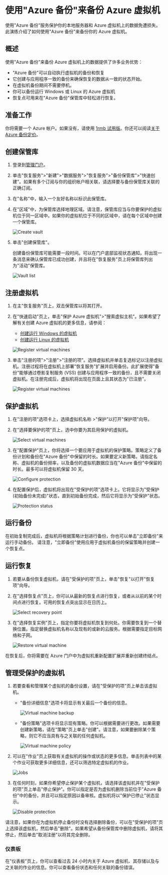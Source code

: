 <properties 
	pageTitle="使用Azure 备份来备份Azure 虚拟机" 
	description="使用此演练部署Azure备份来备份虚拟机。" 
	services="backup" 
	documentationCenter="" 
	authors="raynew" 
	manager="jwhit" 
	editor="tysonn"/>

<tags ms.service="backup" ms.date="03/26/2015" wacn.date="04/11/2015"/>

# 使用"Azure 备份"来备份 Azure 虚拟机

使用"Azure 备份"服务保护你的本地服务器和 Azure 虚拟机上的数据免遭损失。此演练介绍了如何使用"Azure 备份"来备份你的 Azure 虚拟机。

## 概述

使用"Azure 备份"来备份 Azure 虚拟机上的数据提供了许多业务优势：

- "Azure 备份"可以自动执行虚拟机的备份和恢复
- 它创建与应用程序一致的备份来确保恢复的数据从一致的状态开始。
- 在虚拟机备份期间不需要停机。
- 你可以备份运行 Windows 或 Linux 的 Azure 虚拟机
- 恢复点可用来在"Azure 备份"保管库中轻松进行恢复。


## 准备工作

你将需要一个 Azure 帐户。如果没有，请使用 [1rmb 试用版](/pricing/1rmb-trial)。你还可以阅读[关于 Azure 备份定价](/home/features/back-up/#price)。


## 创建保管库

1. 登录到[管理门户](https://manage.windowsazure.cn)。
2. 单击"恢复服务">"新建">"数据服务">"恢复服务">"备份保管库">"快速创建"。如果有多个订阅与你的组织帐户相关联，请选择要与备份保管库关联的正确订阅。
3. 在"名称"中，输入一个友好名称以标识此保管库。
4. 在"区域"中，为保管库选择地理区域。请注意，保管库应当与你要保护的虚拟机位于同一区域中。如果你的虚拟机位于不同的区域中，请在每个区域中创建一个保管库。

	![Create vault](./media/backup-azure-vms/Backup_VaultCreate.png)

3. 单击"创建保管库"。

 	创建备份保管库可能需要一段时间。可以在门户底部监视状态通知。将出现一条消息来确认保管库已成功创建，并且将在"恢复服务"页上将保管库列出为"活动"保管库。 

	![Vault list](./media/backup-azure-vms/Backup_VaultsList.png)

## 注册虚拟机

1. 在主"恢复服务"页上，双击保管库以将其打开。
2. 在"快速启动"页上，单击"保护 Azure 虚拟机">"搜索虚拟主机"。如果希望了解有关创建 Azure 虚拟机的更多信息，请参阅：
	- [创建运行 Windows 的虚拟机](/documentation/articles/virtual-machines-windows-tutorial)
	- [创建运行 Linux 的虚拟机](/documentation/articles/virtual-machines-linux-tutorial)

	![Register virtual machines](./media/backup-azure-vms/Backup_QuickStart.png)

3. 单击"注册的项">"注册">"注册的项"。选择虚拟机并单击复选标记以注册虚拟机。注册过程将在虚拟机上部署"恢复服务"扩展并启用备份。此扩展使得"备份"能够通过卷影复制服务 (VSS) 创建与应用程序一致的备份，且不需要关闭虚拟机。在注册完成后，虚拟机将出现在页面上且其状态为"已注册"。

	![Register virtual machines](./media/backup-azure-vms/Backup_RegisteredVM.png)

## 保护虚拟机

1. 在"注册的项"选项卡上，选择虚拟机名称 >"保护"以打开"保护项"向导。
2. 在"选择要保护的项"页上，选中你要为其启用保护的虚拟机。 

	![Select virtual machines](./media/backup-azure-vms/Backup_ProtectWizard1.png)	
 
3. 在"配置保护"页上，你将选择一个要应用于虚拟机的保护策略。策略定义了备份计划和备份在"Azure 备份"中保留的时长。如果要定义新策略，请指定名称、虚拟机的备份频率，以及备份的虚拟机数据应当在"Azure 备份"中保留的时长。最多可以将虚拟机保留 30 天。

	![Configure protection](./media/backup-azure-vms/Backup_ProtectWizard2.png)

4. 在配置保护后，虚拟机将出现在"受保护的项"选项卡上。它将显示为"受保护(初始备份未完成)"状态，直到初始备份完成，然后它将显示为"受保护"状态。

	![Protection status](./media/backup-azure-vms/Backup_ProtectionPending.png)
 
## 运行备份

在初始复制完成后，虚拟机将根据策略计划进行备份，你也可以单击"立即备份"来运行手动备份。
请注意，"立即备份"使用应用于虚拟机备份的保留策略并创建一个恢复点。
 
 
 
## 运行恢复

1. 若要从备份恢复虚拟机，请在"受保护的项"页上，单击"恢复"以打开"恢复项"向导。
2. 在"选择恢复点"页上，你可以从最新的恢复点进行恢复，或者从以前的某个时间点进行恢复。可用的恢复点突出显示在日历上。

	![Select recovery point](./media/backup-azure-vms/Backup_Recovery1.png)

3.  在"选择恢复实例"页上，指定你要将虚拟机恢复到何处。你需要恢复到一个替换位置。指定替换虚拟机名称以及现有的或新的云服务。根据需要指定目标网络和子网。 

	![Restore virtual machine](./media/backup-azure-vms/Backup_Recovery2.png)

在恢复后，你将需要在 Azure 门户中为虚拟机重新配置扩展并重新创建终结点。 
 
## 管理受保护的虚拟机

1. 若要查看和管理某个虚拟机的备份设置，请在"受保护的项"页上单击该虚拟机。

	- "备份详细信息"选项卡将显示有关最后一个备份的信息。

		![Virtual machine backup](./media/backup-azure-vms/Backup_VMDetails.png)	

	- "备份策略"选项卡将显示现有策略。你可以根据需要进行更改。如果需要创建新策略，请在"策略"页上单击"创建"。请注意，如果要删除某个策略，则它不应当具有与之关联的任何虚拟机。

		![Virtual machine policy](./media/backup-azure-vms/Backup_VMPolicy.png)

2. 可以在"作业"页上获取有关虚拟机的操作或状态的更多信息。单击列表中的某个作业可获取更多详细信息，还可以筛选特定虚拟机的作业。

	![Jobs](./media/backup-azure-vms/Backup_Jobs.png)

3. 在任何时刻，如果你希望停止保护某个虚拟机，请选择该虚拟机并在"受保护的项"页上单击"停止保护"。你可以指定是否为虚拟机删除当前位于"Azure 备份"中的备份，并且可以指定原因以备审核。虚拟机将以"保护已停止"状态显示。

	![Disable protection](./media/backup-azure-vms/Backup_DisableProtection.png)

 请注意，如果你在为虚拟机停止备份时没有选择删除备份，可以在"受保护的项"页上选择该虚拟机，然后单击"删除"。如果希望从备份保管库中删除虚拟机，请将其停止，然后单击"取消注册"以将其完全删除。 

### 仪表板

在"仪表板"页上，你可以查看过去 24 小时内关于 Azure 虚拟机、其存储以及与之关联的作业的信息。你可以查看备份状态和任何关联的备份错误。 






<!--HONumber=51-->